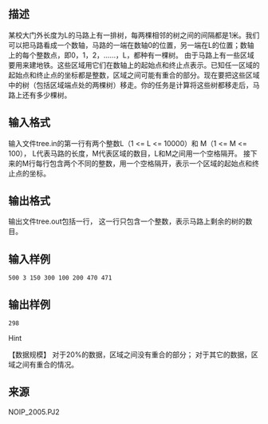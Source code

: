 ## 描述

某校大门外长度为L的马路上有一排树，每两棵相邻的树之间的间隔都是1米。我们可以把马路看成一个数轴，马路的一端在数轴0的位置，另一端在L的位置；数轴上的每个整数点，即0，1，2，……，L，都种有一棵树。 由于马路上有一些区域要用来建地铁。这些区域用它们在数轴上的起始点和终止点表示。已知任一区域的起始点和终止点的坐标都是整数，区域之间可能有重合的部分。现在要把这些区域中的树（包括区域端点处的两棵树）移走。你的任务是计算将这些树都移走后，马路上还有多少棵树。

## 输入格式

输入文件tree.in的第一行有两个整数L（1 <= L <= 10000）和 M（1 <= M <= 100）， L代表马路的长度，M代表区域的数目，L和M之间用一个空格隔开。 接下来的M行每行包含两个不同的整数，用一个空格隔开，表示一个区域的起始点和终止点的坐标。

## 输出格式

输出文件tree.out包括一行， 这一行只包含一个整数，表示马路上剩余的树的数目。

## 输入样例

```plaintext
500 3 150 300 100 200 470 471
```

## 输出样例

```plaintext
298
```

Hint

【数据规模】 对于20%的数据，区域之间没有重合的部分； 对于其它的数据，区域之间有重合的情况。

## 来源

NOIP_2005.PJ2

